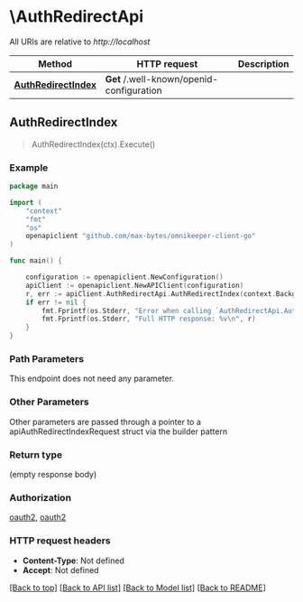 # \AuthRedirectApi

All URIs are relative to *http://localhost*

Method | HTTP request | Description
------------- | ------------- | -------------
[**AuthRedirectIndex**](AuthRedirectApi.md#AuthRedirectIndex) | **Get** /.well-known/openid-configuration | 



## AuthRedirectIndex

> AuthRedirectIndex(ctx).Execute()



### Example

```go
package main

import (
    "context"
    "fmt"
    "os"
    openapiclient "github.com/max-bytes/omnikeeper-client-go"
)

func main() {

    configuration := openapiclient.NewConfiguration()
    apiClient := openapiclient.NewAPIClient(configuration)
    r, err := apiClient.AuthRedirectApi.AuthRedirectIndex(context.Background()).Execute()
    if err != nil {
        fmt.Fprintf(os.Stderr, "Error when calling `AuthRedirectApi.AuthRedirectIndex``: %v\n", err)
        fmt.Fprintf(os.Stderr, "Full HTTP response: %v\n", r)
    }
}
```

### Path Parameters

This endpoint does not need any parameter.

### Other Parameters

Other parameters are passed through a pointer to a apiAuthRedirectIndexRequest struct via the builder pattern


### Return type

 (empty response body)

### Authorization

[oauth2](../README.md#oauth2), [oauth2](../README.md#oauth2)

### HTTP request headers

- **Content-Type**: Not defined
- **Accept**: Not defined

[[Back to top]](#) [[Back to API list]](../README.md#documentation-for-api-endpoints)
[[Back to Model list]](../README.md#documentation-for-models)
[[Back to README]](../README.md)

